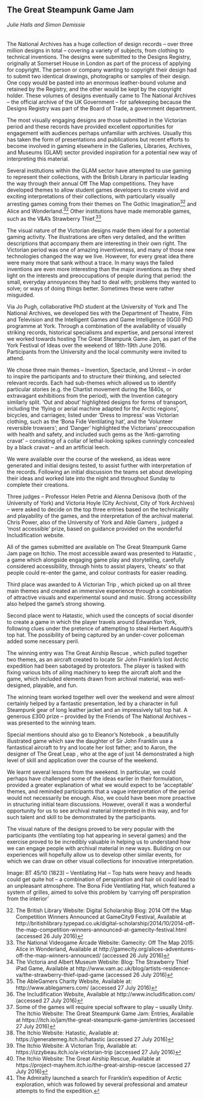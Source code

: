 ## The Great Steampunk Game Jam 
_Julie Halls and Simon Demissie_
<br />
<br />
<br />
The National Archives has a huge collection of design records – over three million designs in total – covering a variety of subjects, from clothing to technical inventions. The designs were submitted to the Designs Registry, originally at Somerset House in London as part of the process of applying for copyright. The person or company wanting to copyright their design had to submit two identical drawings, photographs or samples of their design. One copy would be pasted into an enormous leather-bound volume and retained by the Registry, and the other would be kept by the copyright holder. These volumes of designs eventually came to The National Archives – the official archive of the UK Government – for safekeeping because the Designs Registry was part of the Board of Trade, a government department. 

The most visually engaging designs are those submitted in the Victorian period and these records have provided excellent opportunities for engagement with audiences perhaps unfamiliar with archives. Usually this has taken the form of presentations and publications but recent efforts to become involved in gaming elsewhere in the Galleries, Libraries, Archives, and Museums (GLAM) sector provided inspiration for a potential new way of interpreting this material.

Several institutions within the GLAM sector have attempted to use gaming to represent their collections, with the British Library in particular leading the way through their annual Off The Map competitions. They have developed themes to allow student games developers to create vivid and exciting interpretations of their collections, with particularly visually arresting games coming from their themes on The Gothic Imagination[<sup>32</sup>](#fn32)<a id="fnref32"> and Alice and Wonderland.[<sup>32</sup>](#fn32)<a id="fnref32"> Other institutions have made memorable games, such as the V&A’s Strawberry Thief.[<sup>33</sup>](#fn33)<a id="fnref33">

The visual nature of the Victorian designs made them ideal for a potential gaming activity. The illustrations are often very detailed, and the written descriptions that accompany them are interesting in their own right. The Victorian period was one of amazing inventiveness, and many of those new technologies changed the way we live. However, for every great idea there were many more that sank without a trace. In many ways the failed inventions are even more interesting than the major inventions as they shed light on the interests and preoccupations of people during that period: the small, everyday annoyances they had to deal with; problems they wanted to solve; or ways of doing things better. Sometimes these were rather misguided. 

Via Jo Pugh, collaborative PhD student at the University of York and The National Archives, we developed ties with the Department of Theatre, Film and Television and the Intelligent Games and Game Intelligence (IGGI) PhD programme at York. Through a combination of the availability of visually striking records, historical specialisms and expertise, and personal interest we worked towards hosting The Great Steampunk Game Jam, as part of the York Festival of Ideas over the weekend of 18th-19th June 2016. Participants from the University and the local community were invited to attend. 

We chose three main themes – Invention, Spectacle, and Unrest – in order to inspire the participants and to structure their thinking, and selected relevant records. Each had sub-themes which allowed us to identify particular stories (e.g. the Chartist movement during the 1840s, or extravagant exhibitions from the period), with the Invention category similarly split. ‘Out and about’ highlighted designs for forms of transport, including the ‘flying or aerial machine adapted for the Arctic regions’, bicycles, and carriages; listed under ‘Dress to impress’ was Victorian clothing, such as the ‘Bona Fide Ventilating hat’, and the ‘Volunteer reversible trowsers’; and ‘Danger’ highlighted the Victorians’ preoccupation with health and safety, and included such gems as the ‘Anti-garroting cravat’ – consisting of a collar of lethal-looking spikes cunningly concealed by a black cravat – and an artificial leech. 

We were available over the course of the weekend, as ideas were generated and initial designs tested, to assist further with interpretation of the records. Following an initial discussion the teams set about developing their ideas and worked late into the night and throughout Sunday to complete their creations.

Three judges – Professor Helen Petrie and Alenna Denisova (both of the University of York) and Victoria Hoyle (City Archivist, City of York Archives) – were asked to decide on the top three entries based on the technicality and playability of the games, and the interpretation of the archival material. Chris Power, also of the University of York and Able Gamers , judged a ‘most accessible’ prize, based on guidance provided on the wonderful Includification website. 

All of the games submitted are available on The Great Steampunk Game Jam page on Itchio.  The most accessible award was presented to Hatastic , a game which alongside engaging game play and storytelling, carefully considered accessibility, through hints to assist players, ‘cheats’ so that people could re-enter the game, and colour contrasts for easier reading.

Third place was awarded to A Victorian Trip , which picked up on all three main themes and created an immersive experience through a combination of attractive visuals and experimental sound and music. Strong accessibility also helped the game’s strong showing.

Second place went to Hatastic, which used the concepts of social disorder to create a game in which the player travels around Edwardian York, following clues under the pretence of attempting to steal Herbert Asquith’s top hat.  The possibility of being captured by an under-cover policeman added some necessary peril.

The winning entry was The Great Airship Rescue , which pulled together two themes, as an aircraft created to locate Sir John Franklin’s lost Arctic expedition had been sabotaged by protestors.  The player is tasked with fixing various bits of ailing machinery to keep the aircraft aloft and the game, which included elements drawn from archival material, was well-designed, playable, and fun.

The winning team worked together well over the weekend and were almost certainly helped by a fantastic presentation, led by a character in full Steampunk gear of long leather jacket and an impressively tall top hat. A generous £300 prize – provided by the Friends of The National Archives – was presented to the winning team. 

Special mentions should also go to Eleanor’s Notebook , a beautifully illustrated game which saw the daughter of Sir John Franklin use a fantastical aircraft to try and locate her lost father; and to Aaron, the designer of The Great Leap , who at the age of just 14 demonstrated a high level of skill and application over the course of the weekend.

We learnt several lessons from the weekend. In particular, we could perhaps have challenged some of the ideas earlier in their formulation, provided a greater explanation of what we would expect to be ‘acceptable’ themes, and reminded participants that a vague interpretation of the period would not necessarily be enough. Also, we could have been more proactive in structuring initial team discussions. However, overall it was a wonderful opportunity for us to see archival material interpreted in this way, and for such talent and skill to be demonstrated by the participants.

The visual nature of the designs proved to be very popular with the participants (the ventilating top hat appearing in several games) and the exercise proved to be incredibly valuable in helping us to understand how we can engage people with archival material in new ways. Building on our experiences will hopefully allow us to develop other similar events, for which we can draw on other visual collections for innovative interpretation.   

Image: BT 45/10 (1823) – Ventilating Hat – Top hats were heavy and heads could get quite hot – a combination of perspiration and hair oil could lead to an unpleasant atmosphere. The Bona Fide Ventilating Hat, which featured a system of grilles, aimed to solve this problem by ‘carrying off perspiration from the interior’ 

<ol start="32">
<li id=32>The British Library Website: Digital Scholarship Blog: 2014 Off the Map Competition Winners Announced at GameCity9 Festival, Available at http://britishlibrary.typepad.co.uk/digital-scholarship/2014/10/2014-off-the-map-competition-winners-announced-at-gamecity-festival.html (accessed 26 July 2016)<a href="#fnref32">↩</a></li>
<li id=33>The National Videogame Arcade Website: Gamecity: Off The Map 2015: Alice in Wonderland, Available at http://gamecity.org/alices-adventures-off-the-map-winners-announced/ (accessed 26 July 2016)<a href="#fnref33">↩</a></li>
<li id=34>The Victoria and Albert Museum Website: Blog: 
The Strawberry Thief iPad Game, Available at http://www.vam.ac.uk/blog/artists-residence-va/the-strawberry-thief-ipad-game (accessed 26 July 2016)<a href="#fnref34">↩</a></li>
<li id=35>The AbleGamers Charity Website, Available at: http://www.ablegamers.com/ (accessed 27 July 2016)<a href="#fnref35">↩</a></li>
<li id=36>The Includification Website, Available at http://www.includification.com/ (accessed 27 July 2016)<a href="#fnref36">↩</a></li>
<li id=37>Some of the games will require special software to play – usually Unity. The Itchio Website: The Great Steampunk Game Jam: Entries, Available at https://itch.io/jam/the-great-steampunk-game-jam/entries (accessed 27 July 2016)<a href="#fnref37">↩</a></li>
<li id=38>The Itchio Website: Hatastic, Available at: https://generatemeg.itch.io/hatastic (accessed 27 July 2016)<a href="#fnref38">↩</a></li>
<li id=39>The Itchio Website: A Victorian Trip, Available at: https://izzybeau.itch.io/a-victorian-trip (accessed 27 July 2016)<a href="#fnref39">↩</a></li>
<li id=40>The Itchio Website: The Great Airship Rescue, Available at https://project-mayhem.itch.io/the-great-airship-rescue (accessed 27 July 2016)<a href="#fnref40">↩</a></li>
<li id=41>The Admiralty launched a search for Franklin’s expedition of Arctic exploration, which was followed by several professional and amateur attempts to find the expedition.<a href="#fnref41">↩</a></li>
<ol>
